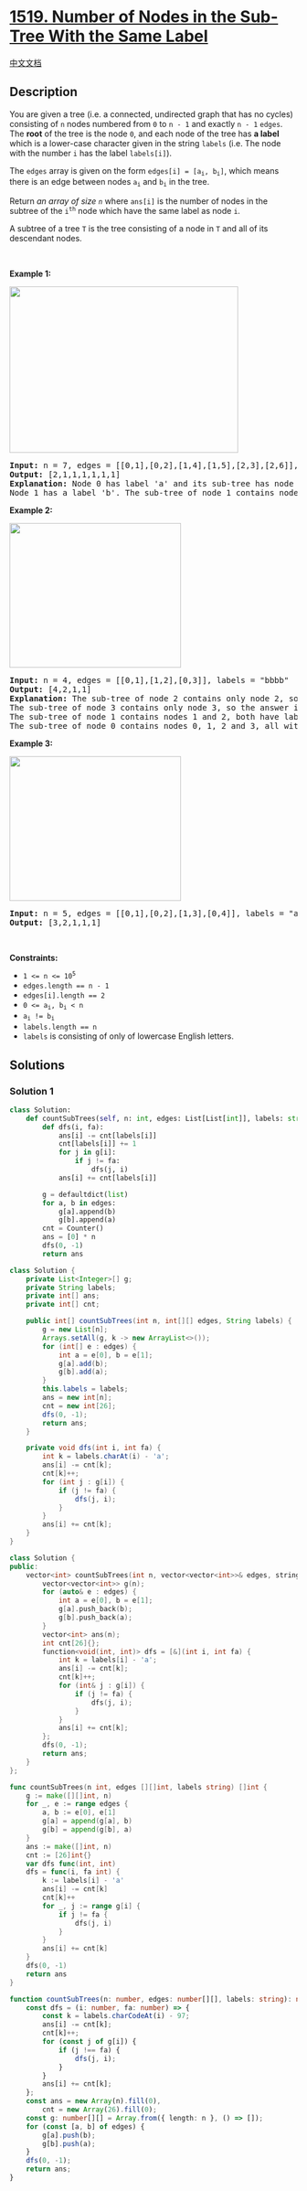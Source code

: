 # [1519. Number of Nodes in the Sub-Tree With the Same Label](https://leetcode.com/problems/number-of-nodes-in-the-sub-tree-with-the-same-label)

[中文文档](./solution/1500-1599/1519.Number%20of%20Nodes%20in%20the%20Sub-Tree%20With%20the%20Same%20Label/README.md)

<!-- tags:Tree,Depth-First Search,Breadth-First Search,Hash Table,Counting -->

## Description

<p>You are given a tree (i.e. a connected, undirected graph that has no cycles) consisting of <code>n</code> nodes numbered from <code>0</code> to <code>n - 1</code> and exactly <code>n - 1</code> <code>edges</code>. The <strong>root</strong> of the tree is the node <code>0</code>, and each node of the tree has <strong>a label</strong> which is a lower-case character given in the string <code>labels</code> (i.e. The node with the number <code>i</code> has the label <code>labels[i]</code>).</p>

<p>The <code>edges</code> array is given on the form <code>edges[i] = [a<sub>i</sub>, b<sub>i</sub>]</code>, which means there is an edge between nodes <code>a<sub>i</sub></code> and <code>b<sub>i</sub></code> in the tree.</p>

<p>Return <em>an array of size <code>n</code></em> where <code>ans[i]</code> is the number of nodes in the subtree of the <code>i<sup>th</sup></code> node which have the same label as node <code>i</code>.</p>

<p>A subtree of a tree <code>T</code> is the tree consisting of a node in <code>T</code> and all of its descendant nodes.</p>

<p>&nbsp;</p>
<p><strong class="example">Example 1:</strong></p>
<img alt="" src="./images/q3e1.jpg" style="width: 400px; height: 291px;" />
<pre>
<strong>Input:</strong> n = 7, edges = [[0,1],[0,2],[1,4],[1,5],[2,3],[2,6]], labels = &quot;abaedcd&quot;
<strong>Output:</strong> [2,1,1,1,1,1,1]
<strong>Explanation:</strong> Node 0 has label &#39;a&#39; and its sub-tree has node 2 with label &#39;a&#39; as well, thus the answer is 2. Notice that any node is part of its sub-tree.
Node 1 has a label &#39;b&#39;. The sub-tree of node 1 contains nodes 1,4 and 5, as nodes 4 and 5 have different labels than node 1, the answer is just 1 (the node itself).
</pre>

<p><strong class="example">Example 2:</strong></p>
<img alt="" src="./images/q3e2.jpg" style="width: 300px; height: 253px;" />
<pre>
<strong>Input:</strong> n = 4, edges = [[0,1],[1,2],[0,3]], labels = &quot;bbbb&quot;
<strong>Output:</strong> [4,2,1,1]
<strong>Explanation:</strong> The sub-tree of node 2 contains only node 2, so the answer is 1.
The sub-tree of node 3 contains only node 3, so the answer is 1.
The sub-tree of node 1 contains nodes 1 and 2, both have label &#39;b&#39;, thus the answer is 2.
The sub-tree of node 0 contains nodes 0, 1, 2 and 3, all with label &#39;b&#39;, thus the answer is 4.
</pre>

<p><strong class="example">Example 3:</strong></p>
<img alt="" src="./images/q3e3.jpg" style="width: 300px; height: 253px;" />
<pre>
<strong>Input:</strong> n = 5, edges = [[0,1],[0,2],[1,3],[0,4]], labels = &quot;aabab&quot;
<strong>Output:</strong> [3,2,1,1,1]
</pre>

<p>&nbsp;</p>
<p><strong>Constraints:</strong></p>

<ul>
	<li><code>1 &lt;= n &lt;= 10<sup>5</sup></code></li>
	<li><code>edges.length == n - 1</code></li>
	<li><code>edges[i].length == 2</code></li>
	<li><code>0 &lt;= a<sub>i</sub>, b<sub>i</sub> &lt; n</code></li>
	<li><code>a<sub>i</sub> != b<sub>i</sub></code></li>
	<li><code>labels.length == n</code></li>
	<li><code>labels</code> is consisting of only of lowercase English letters.</li>
</ul>

## Solutions

### Solution 1

<!-- tabs:start -->

```python
class Solution:
    def countSubTrees(self, n: int, edges: List[List[int]], labels: str) -> List[int]:
        def dfs(i, fa):
            ans[i] -= cnt[labels[i]]
            cnt[labels[i]] += 1
            for j in g[i]:
                if j != fa:
                    dfs(j, i)
            ans[i] += cnt[labels[i]]

        g = defaultdict(list)
        for a, b in edges:
            g[a].append(b)
            g[b].append(a)
        cnt = Counter()
        ans = [0] * n
        dfs(0, -1)
        return ans
```

```java
class Solution {
    private List<Integer>[] g;
    private String labels;
    private int[] ans;
    private int[] cnt;

    public int[] countSubTrees(int n, int[][] edges, String labels) {
        g = new List[n];
        Arrays.setAll(g, k -> new ArrayList<>());
        for (int[] e : edges) {
            int a = e[0], b = e[1];
            g[a].add(b);
            g[b].add(a);
        }
        this.labels = labels;
        ans = new int[n];
        cnt = new int[26];
        dfs(0, -1);
        return ans;
    }

    private void dfs(int i, int fa) {
        int k = labels.charAt(i) - 'a';
        ans[i] -= cnt[k];
        cnt[k]++;
        for (int j : g[i]) {
            if (j != fa) {
                dfs(j, i);
            }
        }
        ans[i] += cnt[k];
    }
}
```

```cpp
class Solution {
public:
    vector<int> countSubTrees(int n, vector<vector<int>>& edges, string labels) {
        vector<vector<int>> g(n);
        for (auto& e : edges) {
            int a = e[0], b = e[1];
            g[a].push_back(b);
            g[b].push_back(a);
        }
        vector<int> ans(n);
        int cnt[26]{};
        function<void(int, int)> dfs = [&](int i, int fa) {
            int k = labels[i] - 'a';
            ans[i] -= cnt[k];
            cnt[k]++;
            for (int& j : g[i]) {
                if (j != fa) {
                    dfs(j, i);
                }
            }
            ans[i] += cnt[k];
        };
        dfs(0, -1);
        return ans;
    }
};
```

```go
func countSubTrees(n int, edges [][]int, labels string) []int {
	g := make([][]int, n)
	for _, e := range edges {
		a, b := e[0], e[1]
		g[a] = append(g[a], b)
		g[b] = append(g[b], a)
	}
	ans := make([]int, n)
	cnt := [26]int{}
	var dfs func(int, int)
	dfs = func(i, fa int) {
		k := labels[i] - 'a'
		ans[i] -= cnt[k]
		cnt[k]++
		for _, j := range g[i] {
			if j != fa {
				dfs(j, i)
			}
		}
		ans[i] += cnt[k]
	}
	dfs(0, -1)
	return ans
}
```

```ts
function countSubTrees(n: number, edges: number[][], labels: string): number[] {
    const dfs = (i: number, fa: number) => {
        const k = labels.charCodeAt(i) - 97;
        ans[i] -= cnt[k];
        cnt[k]++;
        for (const j of g[i]) {
            if (j !== fa) {
                dfs(j, i);
            }
        }
        ans[i] += cnt[k];
    };
    const ans = new Array(n).fill(0),
        cnt = new Array(26).fill(0);
    const g: number[][] = Array.from({ length: n }, () => []);
    for (const [a, b] of edges) {
        g[a].push(b);
        g[b].push(a);
    }
    dfs(0, -1);
    return ans;
}
```

<!-- tabs:end -->

<!-- end -->
